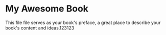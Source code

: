 # My Awesome Book

This file file serves as your book's preface, a great place to describe your book's content and ideas.123123
